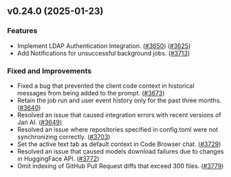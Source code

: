 ## v0.24.0 (2025-01-23)

### Features

* Implement LDAP Authentication Integration. ([#3650](https://github.com/TabbyML/tabby/pull/3650)) ([#3625](https://github.com/TabbyML/tabby/pull/3625))
* Add Notifications for unsuccessful background jobs. ([#3713](https://github.com/TabbyML/tabby/pull/3713))

### Fixed and Improvements

* Fixed a bug that prevented the client code context in historical messages from being added to the prompt. ([#3673](https://github.com/TabbyML/tabby/pull/3673))
* Retain the job run and user event history only for the past three months. ([#3640](https://github.com/TabbyML/tabby/pull/3640))
* Resolved an issue that caused integration errors with recent versions of Jan AI. ([#3649](https://github.com/TabbyML/tabby/pull/3649))
* Resolved an issue where repositories specified in config.toml were not synchronizing correctly. ([#3703](https://github.com/TabbyML/tabby/pull/3703))
* Set the active text tab as default context in Code Browser chat. ([#3729](https://github.com/TabbyML/tabby/pull/3729))
* Resolved an issue that caused models download failures due to changes in HuggingFace API. ([#3772](https://github.com/TabbyML/tabby/pull/3772))
* Omit indexing of GitHub Pull Request diffs that exceed 300 files. ([#3779](https://github.com/TabbyML/tabby/pull/3779))
